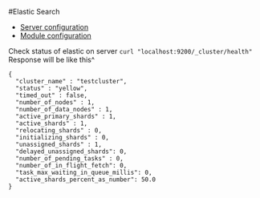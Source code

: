 #Elastic Search 

  - [Server configuration](https://github.com/Smile-SA/elasticsuite/wiki/ServerConfig-6.x "Server configuration")
- [Module configuration](https://github.com/Smile-SA/elasticsuite/wiki/ModuleInstall "Module configuration")

Check status of elastic on server `curl "localhost:9200/_cluster/health"`
Response will be like this^ 
``` 
{
  "cluster_name" : "testcluster",
  "status" : "yellow",
  "timed_out" : false,
  "number_of_nodes" : 1,
  "number_of_data_nodes" : 1,
  "active_primary_shards" : 1,
  "active_shards" : 1,
  "relocating_shards" : 0,
  "initializing_shards" : 0,
  "unassigned_shards" : 1,
  "delayed_unassigned_shards": 0,
  "number_of_pending_tasks" : 0,
  "number_of_in_flight_fetch": 0,
  "task_max_waiting_in_queue_millis": 0,
  "active_shards_percent_as_number": 50.0
}
```



